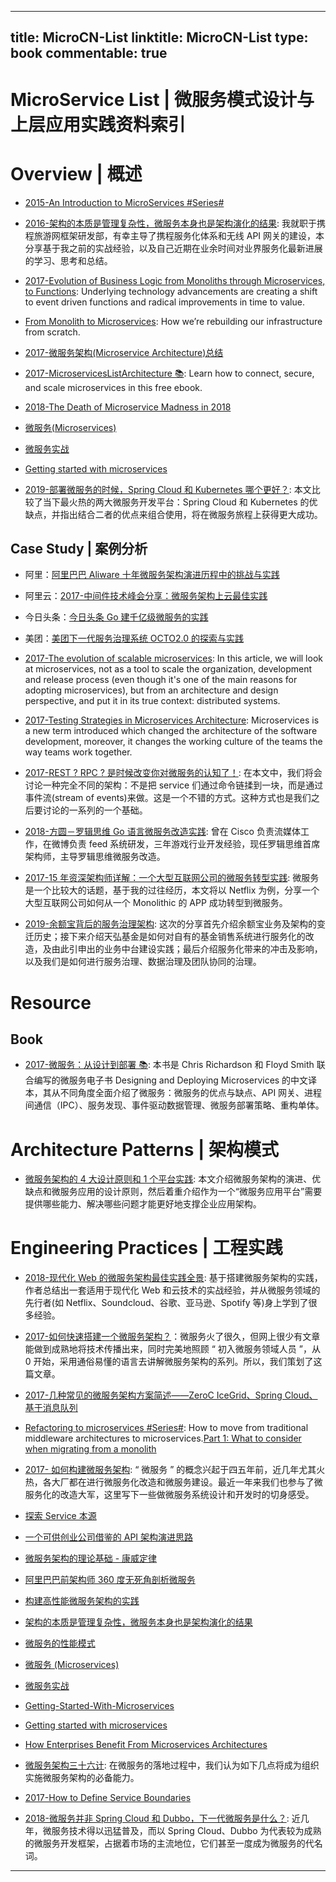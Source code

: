 
---
title: MicroCN-List
linktitle: MicroCN-List
type: book
commentable: true
---

# MicroService List | 微服务模式设计与上层应用实践资料索引

# Overview | 概述

- [2015-An Introduction to MicroServices #Series#](https://auth0.com/blog/2015/09/04/an-introduction-to-microservices-part-1/)

- [2016-架构的本质是管理复杂性，微服务本身也是架构演化的结果](https://parg.co/YUM): 我就职于携程旅游网框架研发部，有幸主导了携程服务化体系和无线 API 网关的建设，本分享基于我之前的实战经验，以及自己近期在业余时间对业界服务化最新进展的学习、思考和总结。

- [2017-Evolution of Business Logic from Monoliths through Microservices, to Functions](http://6me.us/bR50k): Underlying technology advancements are creating a shift to event driven functions and radical improvements in time to value.

- [From Monolith to Microservices](https://blog.poki.com/from-monolith-to-microservices-b16bae1d6c9d#.iof40icta): How we’re rebuilding our infrastructure from scratch.

- [2017-微服务架构(Microservice Architecture)总结](https://parg.co/b22)

- [2017-MicroservicesListArchitecture 📚](https://parg.co/U6h): Learn how to connect, secure, and scale microservices in this free ebook.

- [2018-The Death of Microservice Madness in 2018](http://www.dwmkerr.com/the-death-of-microservice-madness-in-2018/)

- [微服务(Microservices)](http://blog.csdn.net/wurenhai/article/details/37659335)

- [微服务实战](http://kb.cnblogs.com/page/521880/)

- [Getting started with microservices](https://blog.ruxit.com/microservices/)

- [2019-部署微服务的时候，Spring Cloud 和 Kubernetes 哪个更好？](http://dockone.io/m/article/2896): 本文比较了当下最火热的两大微服务开发平台：Spring Cloud 和 Kubernetes 的优缺点，并指出结合二者的优点来组合使用，将在微服务旅程上获得更大成功。

## Case Study | 案例分析

- 阿里：[阿里巴巴 Aliware 十年微服务架构演进历程中的挑战与实践](https://parg.co/b2j)

- 阿里云：[2017-中间件技术峰会分享：微服务架构上云最佳实践](http://jm.taobao.org/2017/08/07/20170807/)

- 今日头条：[今日头条 Go 建千亿级微服务的实践](https://zhuanlan.zhihu.com/p/26695984)

- 美团：[美团下一代服务治理系统 OCTO2.0 的探索与实践](https://mp.weixin.qq.com/s/2eu6gX5OuSCf8wO6jeeIag)

- [2017-The evolution of scalable microservices](https://www.oreilly.com/ideas/the-evolution-of-scalable-microservices): In this article, we will look at microservices, not as a tool to scale the organization, development and release process (even though it's one of the main reasons for adopting microservices), but from an architecture and design perspective, and put it in its true context: distributed systems.

- [2017-Testing Strategies in Microservices Architecture](https://parg.co/bec): Microservices is a new term introduced which changed the architecture of the software development, moreover, it changes the working culture of the teams the way teams work together.

- [2017-REST ? RPC ? 是时候改变你对微服务的认知了！](https://mp.weixin.qq.com/s/HTeQNU-1P-hWloEdjl1QYg): 在本文中，我们将会讨论一种完全不同的架构：不是把 service 们通过命令链揉到一块，而是通过事件流(stream of events)来做。这是一个不错的方式。这种方式也是我们之后要讨论的一系列的一个基础。

- [2018-方圆－罗辑思维 Go 语言微服务改造实践](https://mp.weixin.qq.com/s/WtRcGWauZJ7gkwz23QIm4A): 曾在 Cisco 负责流媒体工作，在微博负责 feed 系统研发，三年游戏行业开发经验，现任罗辑思维首席架构师，主导罗辑思维微服务改造。

- [2017-15 年资深架构师详解：一个大型互联网公司的微服务转型实践](http://mp.weixin.qq.com/s/aOCd2fxIY_y3jwWo-Bfu3g): 微服务是一个比较大的话题，基于我的过往经历，本文将以 Netflix 为例，分享一个大型互联网公司如何从一个 Monolithic 的 APP 成功转型到微服务。

- [2019-余额宝背后的服务治理架构](https://mp.weixin.qq.com/s/R5pNKHBPJno-eI5BificjQ): 这次的分享首先介绍余额宝业务及架构的变迁历史；接下来介绍天弘基金是如何对自有的基金销售系统进行服务化的改造，及由此引申出的业务中台建设实践；最后介绍服务化带来的冲击及影响，以及我们是如何进行服务治理、数据治理及团队协同的治理。

# Resource

## Book

- [2017-微服务：从设计到部署 📚](https://github.com/DocsHome/microservices): 本书是 Chris Richardson 和 Floyd Smith 联合编写的微服务电子书 Designing and Deploying Microservices 的中文译本，其从不同角度全面介绍了微服务：微服务的优点与缺点、API 网关、进程间通信（IPC）、服务发现、事件驱动数据管理、微服务部署策略、重构单体。

# Architecture Patterns | 架构模式

- [微服务架构的 4 大设计原则和 1 个平台实践](https://mp.weixin.qq.com/s/dmPhaERxkDlC2lbzgJIMgg):
  本文介绍微服务架构的演进、优缺点和微服务应用的设计原则，然后着重介绍作为一个“微服务应用平台”需要提供哪些能力、解决哪些问题才能更好地支撑企业应用架构。

# Engineering Practices | 工程实践

- [2018-现代化 Web 的微服务架构最佳实践全景](https://parg.co/U9D): 基于搭建微服务架构的实践，作者总结出一套适用于现代化 Web 和云技术的实战经验，并从微服务领域的先行者(如 Netflix、Soundcloud、谷歌、亚马逊、Spotify 等)身上学到了很多经验。

- [2017-如何快速搭建一个微服务架构？](http://mp.weixin.qq.com/s/aR_gz8Ns6ndegCc9WDT6fQ)：微服务火了很久，但网上很少有文章能做到成熟地将技术传播出来，同时完美地照顾 “ 初入微服务领域人员 ”，从 0 开始，采用通俗易懂的语言去讲解微服务架构的系列。所以，我们策划了这篇文章。

- [2017-几种常见的微服务架构方案简述——ZeroC IceGrid、Spring Cloud、基于消息队列](http://www.broadview.com.cn/article/348)

- [Refactoring to microservices #Series#](https://parg.co/b2z): How to move from traditional middleware architectures to microservices.[Part 1: What to consider when migrating from a monolith](https://parg.co/b2z)

- [2017- 如何构建微服务架构](http://www.jianshu.com/p/77ce2dbd1d6e): “ 微服务 ” 的概念兴起于四五年前，近几年尤其火热，各大厂都在进行微服务化改造和微服务建设。最近一年来我们也参与了微服务化的改造大军，这里写下一些做微服务系统设计和开发时的切身感受。

- [探索 Service 本源](https://drive.wps.cn/view/l/c082daaed0c2454c8cb32c76c9af2d88)

- [一个可供创业公司借鉴的 API 架构演进思路 ](https://parg.co/U13)

- [微服务架构的理论基础 - 康威定律](https://yq.aliyun.com/articles/8611?f=tt)

- [阿里巴巴前架构师 360 度无死角剖析微服务](https://my.oschina.net/osccreate/blog/785004)

- [构建高性能微服务架构的实践](http://mp.weixin.qq.com/s?__biz=MzI4MjE3MTcwNA==&mid=2664335032&idx=1&sn=bdc4586829883f256919cb2c719c6d61)

- [架构的本质是管理复杂性，微服务本身也是架构演化的结果](http://mp.weixin.qq.com/s?__biz=MzA5Nzc4OTA1Mw==&mid=411129391&idx=1&sn=ebf06fb5cc4a5f57f86341ba4114cab8&scene=0#wechat_redirect)

- [微服务的性能模式](http://blog.oneapm.com/apm-tech/657.html)

- [微服务 (Microservices)](http://blog.csdn.net/wurenhai/article/details/37659335)

- [微服务实战](http://kb.cnblogs.com/page/521880/)

- [Getting-Started-With-Microservices](https://dzone.com/refcardz/getting-started-with-microservices)

- [Getting started with microservices](https://blog.ruxit.com/microservices/)

- [How Enterprises Benefit From Microservices Architectures](https://blog.risingstack.com/how-enterprises-benefit-from-microservices-architectures/)

- [微服务架构三十六计](https://mp.weixin.qq.com/s/thflf4uFrC2059X9OZ1Frg): 在微服务的落地过程中，我们认为如下几点将成为组织实施微服务架构的必备能力。

- [2017-How to Define Service Boundaries](https://hackernoon.com/how-to-define-service-boundaries-251c4fc0f205?source=linkShare-fe48c4221a4c-1516851130)

- [2018-微服务并非 Spring Cloud 和 Dubbo，下一代微服务是什么？](https://mp.weixin.qq.com/s/qkXa3VszeMquhTodUtYMbQ): 近几年，微服务技术得以迅猛普及，而以 Spring Cloud、Dubbo 为代表较为成熟的微服务开发框架，占据着市场的主流地位，它们甚至一度成为微服务的代名词。

---

    